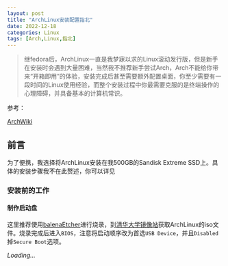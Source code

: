 ```yaml
---
layout: post
title: "ArchLinux安装配置指北"
date: 2022-12-18
categories: Linux
tags: [Arch,Linux,指北]
---
```

>继fedora后，ArchLinux一直是我梦寐以求的Linux滚动发行版，但是新手在安装时会遇到大量困难，当然我不推荐新手尝试Arch，Arch不能给你带来“开箱即用”的体验，安装完成后甚至需要额外配置桌面，你至少需要有一段时间的Linux使用经验，而整个安装过程中你最需要克服的是终端操作的心理障碍，并具备基本的计算机常识。

参考：

[ArchWiki](https://wiki.archlinuxcn.org/wiki/%E5%AE%89%E8%A3%85%E6%8C%87%E5%8D%97)

## 前言

为了便携，我选择将ArchLinux安装在我500GB的Sandisk Extreme SSD上。具体的安装步骤我不在此赘述，你可以详见

### 安装前的工作

#### 制作启动盘

这里推荐使用[balenaEtcher](https://www.balena.io/etcher/)进行烧录，到[清华大学镜像站](https://mirrors.tuna.tsinghua.edu.cn/archlinux/iso/)获取ArchLinux的iso文件。烧录完成后进入`BIOS`，注意将启动顺序改为首选`USB Device`，并且`Disabled`掉`Secure Boot`选项。

*Loading...*
